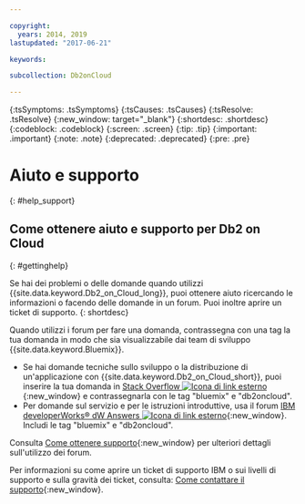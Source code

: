 ```yaml
---

copyright:
  years: 2014, 2019
lastupdated: "2017-06-21"

keywords: 

subcollection: Db2onCloud

---
```


<!-- Attribute definitions --> 
{:tsSymptoms: .tsSymptoms} 
{:tsCauses: .tsCauses} 
{:tsResolve: .tsResolve} 
{:new_window: target="_blank"}
{:shortdesc: .shortdesc}
{:codeblock: .codeblock}
{:screen: .screen}
{:tip: .tip}
{:important: .important}
{:note: .note}
{:deprecated: .deprecated}
{:pre: .pre}

# Aiuto e supporto
{: #help_support}

## Come ottenere aiuto e supporto per Db2 on Cloud
{: #gettinghelp}

Se hai dei problemi o delle domande quando utilizzi {{site.data.keyword.Db2_on_Cloud_long}},
puoi ottenere aiuto ricercando le informazioni o facendo delle domande in un forum. Puoi inoltre aprire un ticket di supporto.
{: shortdesc}

Quando utilizzi i forum per fare una domanda, contrassegna con una tag la tua domanda in modo che sia visualizzabile dai team di sviluppo {{site.data.keyword.Bluemix}}.

* Se hai domande tecniche sullo sviluppo o la distribuzione di un'applicazione con {{site.data.keyword.Db2_on_Cloud_short}}, puoi inserire la tua domanda in [Stack Overflow ![Icona di link esterno](../../icons/launch-glyph.svg "Icona di link esterno")](https://stackoverflow.com/questions/ask/advice?){:new_window} e contrassegnarla con le tag "bluemix" e "db2oncloud".
* Per domande sul servizio e per le istruzioni introduttive, usa il forum [IBM developerWorks® dW Answers ![Icona di link esterno](../../icons/launch-glyph.svg "Icona di link esterno")](https://developer.ibm.com/answers/questions/ask/?smartspace=bluemix){:new_window}. Includi le tag "bluemix" e "db2oncloud".

Consulta [Come ottenere supporto](/docs/get-support?topic=get-support-getting-customer-support#using-avatar){:new_window} per ulteriori dettagli sull'utilizzo dei forum.

Per informazioni su come aprire un ticket di supporto IBM o sui livelli di supporto e sulla gravità dei ticket, consulta: [Come contattare il supporto](/docs/get-support?topic=get-support-getting-customer-support#getting-customer-support){:new_window}.



